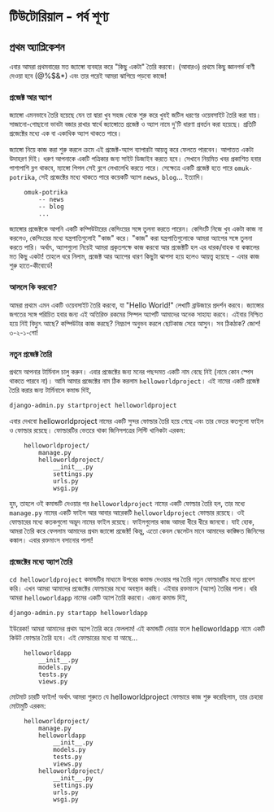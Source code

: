 # টিউটোরিয়াল - পর্ব শূণ্য

## প্রথম অ্যাপ্লিকেশন

এবার আমরা প্রথমবারের মত জ্যাঙ্গো ব্যবহার করে "কিছু একটা" তৈরি করবো। (আবারও) প্রথমে কিছু জ্ঞানগর্ভ বাণী দেওয়া হবে (@%$&*) এবং তার পরেই আমরা ঝাপিয়ে পড়বো কাজে!

### প্রজেক্ট আর অ্যাপ

জ্যাঙ্গো এমনভাবে তৈরি হয়েছে যেন তা দ্বারা খুব সহজ থেকে শুরু করে খুবই জটিল ধরণের ওয়েবসাইট তৈরি করা যায়। সাজানো-গোছানো ভাবটা বজার রাখার স্বার্থে জ্যাঙ্গোতে প্রজেক্ট ও অ্যাপ নামে দু'টি ধারণা প্রবর্তন করা হয়েছে। প্রতিটি প্রজেক্টের মধ্যে এক বা একাধিক অ্যাপ থাকতে পারে।

জ্যাঙ্গো নিয়ে কাজ করা শুরু করলে ক্রমে এই প্রজেক্ট-অ্যাপ ব্যাপারটা আয়ত্ত্ব করে ফেলতে পারবেন। আপাতত একটা উদাহরণ দিই। ধরুণ আপনাকে একটি পত্রিকার জন্য সাইট ডিজাইন করতে হবে। সেখানে নিয়মিত খবর প্রকাশিত হবার পাশাপাশি ব্লগ থাকবে, ম্যাঙ্গো পিপল সেই ব্লগে লেখালেখি করতে পারে।  সেক্ষেত্রে একটি প্রজেক্ট হতে পারে `omuk-potrika`, সেই প্রজেক্টের মধ্যে থাকতে পারে কয়েকটি অ্যাপ `news`, `blog`... ইত্যাদি।

		omuk-potrika
			-- news
			-- blog
			...

জ্যাঙ্গোর প্রজেক্টকে আপনি একটি কম্পিউটারের কেসিংয়ের সঙ্গে তুলনা করতে পারেন। কেসিংটি নিজে খুব একটা কাজ না করলেও, কেসিংয়ের মধ্যে যন্ত্রপাতিগুলোই "কাজ" করে। "কাজ" করা যন্ত্রপাতিগুলোকে আমরা অ্যাপের সঙ্গে তুলনা করতে পারি। অর্থাৎ, অ্যাপগুলো নিয়েই আমরা প্রকৃতপক্ষে কাজ করবো আর প্রজেক্টটি হল এর ধারক/বাহক বা কঙ্কালের মত কিছু একটা! তাহলে ধরে নিলাম, প্রজেক্ট আর অ্যাপের ধারণ কিছুটা ঝাপসা হয়ে হলেও আয়ত্ত্ব হয়েছে - এবার কাজ শুরু হাতে-কীবোর্ডে!

### আসলে কি করবো?

আমরা প্রথমে এমন একটি ওয়েবসাইট তৈরি করবো, যা "Hello World!" লেখাটি ব্রাউজারে প্রদর্শন করবে। জ্যাঙ্গোর জগতের সঙ্গে পরিচিত হবার জন্য এই অতিরিক্ত রকমের সিম্পল অ্যাপটি আমাদের অনেক সাহায্য করবে। এইবার নিশ্চিত হয়ে নিই বিদ্যুৎ আছে? কম্পিউটার কাজ করছে? নিম্নচাপ অনুভব করলে ছোটকাজ সেরে আসুন। সব ঠিকঠাক? জোশ! ৩-২-১-গো!

### নতুন প্রজেক্ট তৈরি

প্রথমে আপনার টার্মিনাল চালু করুন। এবার প্রজেক্টের জন্য মনের পছন্দমত একটি নাম বেছে নিই (নামে কোন স্পেস থাকতে পারবে না)। আমি আমার প্রজেক্টের নাম ঠিক করলাম `helloworldproject`। এই নামের একটি প্রজেক্ট তৈরি করার জন্য টার্মিনালে কমান্ড দিই,

```bash
django-admin.py startproject helloworldproject
```

এবার দেখবো helloworldproject নামের একটি সুন্দর ফোল্ডার তৈরি হয়ে গেছে এবং তার ভেতর কতগুলো ফাইল ও ফোল্ডার রয়েছে। ফোল্ডারটির ভেতরে থাকা জিনিসপত্রের লিস্টি খানিকটা এরকম:

		helloworldproject/
			manage.py
			helloworldproject/
				__init__.py
				settings.py
				urls.py
				wsgi.py

হুম, তাহলে ওই কমান্ডটি দেওয়ার পর `helloworldproject` নামের একটি ফোল্ডার তৈরি হল, তার মধ্যে `manage.py` নামের একটি ফাইল আর আবার আরেকটি `helloworldproject` ফোল্ডার রয়েছে। ওই ফোল্ডারের মধ্যে কতকগুলো অদ্ভুদ নামের ফাইল রয়েছে। ফাইলগুলোর কাজ আমরা ধীরে ধীরে জানবো। যাই হোক, আমরা তৈরি করে ফেললাম আমাদের প্রথম জ্যাঙ্গো প্রজেক্ট! কিন্তু, এতো কেবল স্কেলেটন মানে আমাদের কাঙ্ক্ষিত জিনিসের কঙ্কাল। এবার রক্তমাংস বসানোর পালা!

### প্রজেক্টের মধ্যে অ্যাপ তৈরি

`cd helloworldproject` কমান্ডটির মাধ্যমে উপরের কমান্ড দেওয়ার পর তৈরি নতুন ফোল্ডারটির মধ্যে প্রবেশ করি। এখন আমরা আমাদের প্রজেক্টের ফোল্ডারের মধ্যে অবস্থান করছি। এইবার রক্তমাংস (অ্যাপ) তৈরির পালা। ধরি আমরা `helloworldapp` নামের একটি অ্যাপ তৈরি করবো। এজন্য কমান্ড দিই,

```bash
django-admin.py startapp helloworldapp
```

ইউরেকা! আমরা আমাদের প্রথম অ্যাপ তৈরি করে ফেললাম! এই কমান্ডটি দেয়ার ফলে helloworldapp নামে একটি কিউট ফোল্ডার তৈরি হবে। এই ফোল্ডারের মধ্যে যা আছে...

		helloworldapp
			__init__.py
			models.py
			tests.py
			views.py

মোটমাট চারটি ফাইল! অর্থাৎ আমরা শুরুতে যে helloworldproject ফোল্ডারে কাজ শুরু করেছিলাম, তার চেহারা মোটামুটি এরকম:

		helloworldproject/
			manage.py
			helloworldapp
				__init__.py
				models.py
				tests.py
				views.py
			helloworldproject/
				__init__.py
				settings.py
				urls.py
				wsgi.py


